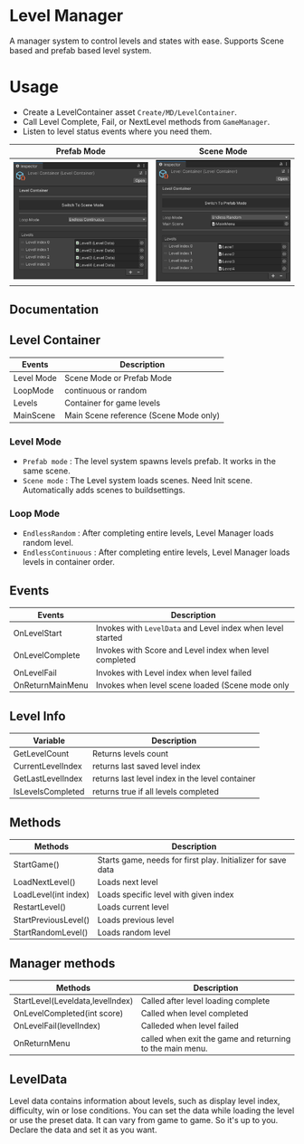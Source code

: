 # Level Manager
A manager system to control levels and states with ease. Supports Scene based and prefab based level system.

# Usage
 * Create a LevelContainer asset `Create/MD/LevelContainer`.  
 * Call Level Complete, Fail, or NextLevel methods from `GameManager`.  
 * Listen to level status events where you need them.  

|Prefab Mode|Scene Mode|
|----|---|
|<img src="/.github/screenshots/prefabmode.png">|<img src="/.github/screenshots/scenemode.png">|

## Documentation

## Level Container

|Events | Description|
|----|---|
| Level Mode | Scene Mode or Prefab Mode |
| LoopMode | continuous or random |
| Levels | Container for game levels |
| MainScene | Main Scene reference (Scene Mode only) |

### Level Mode
 * `Prefab mode` : The level system spawns levels prefab. It works in the same scene.  
 * `Scene mode` : The Level system loads scenes. Need Init scene. Automatically adds scenes to buildsettings.  
 
 ### Loop Mode
  * `EndlessRandom` : After completing entire levels, Level Manager loads random level.
  * `EndlessContinuous` : After completing entire levels, Level Manager loads levels in container order.

## Events

| Events | Description|
|----|---|
| OnLevelStart | Invokes with `LevelData` and Level index when level started |
| OnLevelComplete | Invokes with Score and Level index when level completed|
| OnLevelFail | Invokes with Level index when level failed |
| OnReturnMainMenu | Invokes when level scene loaded (Scene mode only |


## Level Info

| Variable | Description|
|----|---|
| GetLevelCount | Returns levels count |
| CurrentLevelIndex | returns last saved level index |
| GetLastLevelIndex | returns last level index in the level container |
| IsLevelsCompleted | returns true if all levels completed |

## Methods

| Methods | Description|
|----|---|
| StartGame() | Starts game, needs for first play. Initializer for save data |
| LoadNextLevel() | Loads next level |
| LoadLevel(int index) | Loads specific level with given index |
| RestartLevel()| Loads current level |
| StartPreviousLevel()| Loads previous level|
| StartRandomLevel()| Loads random level|

## Manager methods

| Methods | Description|
|----|---|
| StartLevel(Leveldata,levelIndex) | Called after level loading complete |
| OnLevelCompleted(int score) | Called when level completed |
| OnLevelFail(levelIndex) | Calleded when level failed |
| OnReturnMenu | called when exit the game and returning to the main menu. |

## LevelData
Level data contains information about levels, such as display level index, difficulty, win or lose conditions. You can set the data while loading the level or use the preset data. It can vary from game to game. So it's up to you. Declare the data and set it as you want.
